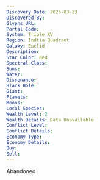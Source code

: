 ```yaml
---
Discovery Date: 2025-03-23
Discovered By:
Glyphs URL:
Portal Code:
System: Triple XV
Region: Indtia Quadrant
Galaxy: Euclid
Description:
Star Color: Red
Spectral Class:
Suns:
Water:
Dissonance:
Black Hole:
Giant:
Planets:
Moons:
Local Species:
Wealth Level: 2
Wealth Details: Data Unavailable
Conflict Level:
Conflict Details:
Economy Type: 
Economy Details: 
Buy:
Sell:
---
```


Abandoned